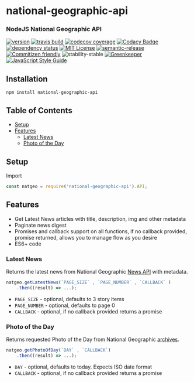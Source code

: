 # national-geographic-api

### NodeJS National Geographic API
[![version](https://img.shields.io/npm/v/national-geographic-api.svg)](http://npm.im/national-geographic-api)
[![travis build](https://img.shields.io/travis/crisboarna/national-geographic-api.svg)](https://travis-ci.org/crisboarna/national-geographic-api)
[![codecov coverage](https://img.shields.io/codecov/c/github/crisboarna/national-geographic-api.svg)](https://codecov.io/gh/crisboarna/national-geographic-api)
[![Codacy Badge](https://api.codacy.com/project/badge/Grade/8d87ae38dea34aa09d0daa0ab81b81cd)](https://www.codacy.com/app/crisboarna/national-geographic-api?utm_source=github.com&amp;utm_medium=referral&amp;utm_content=crisboarna/national-geographic-api&amp;utm_campaign=Badge_Grade)
[![dependency status](https://img.shields.io/david/crisboarna/national-geographic-api.svg)](https://david-dm.org/crisboarna/national-geographic-api)
[![MIT License](https://img.shields.io/npm/l/national-geographic-api.svg)](http://opensource.org/licenses/MIT)
[![semantic-release](https://img.shields.io/badge/%20%20%F0%9F%93%A6%F0%9F%9A%80-semantic--release-e10079.svg?style=flat-square)](https://github.com/semantic-release/semantic-release)
[![Commitizen friendly](https://img.shields.io/badge/commitizen-friendly-brightgreen.svg?style=flat-square)](http://commitizen.github.io/cz-cli/)
![stability-stable](https://img.shields.io/badge/stability-stable-green.svg)
[![Greenkeeper](https://badges.greenkeeper.io/crisboarna/national-geographic-api.svg)](https://greenkeeper.io/)
[![JavaScript Style Guide](https://img.shields.io/badge/code_style-standard-brightgreen.svg)](https://standardjs.com)

## Installation

```
npm install national-geographic-api
```

## Table of Contents
* [Setup](#setup)
* [Features](#features)
  * [Latest News](#latest-news)
  * [Photo of the Day](#photo-of-the-day)

## Setup

Import
```javascript
const natgeo = require('national-geographic-api').API;
```

## Features

- Get Latest News articles with title, description, img and other metadata
- Paginate news digest
- Promises and callback support on all functions, if no callback provided, promise returned, allows you to manage flow as you desire 
- ES6+ code

### Latest News

Returns the latest news from National Geographic [News API](https://www.nationalgeographic.com/latest-stories/) with metadata.
```javascript
natgeo.getLatestNews(`PAGE_SIZE` , `PAGE_NUMBER` , `CALLBACK` )
    .then((result) => ...);
```

- `PAGE_SIZE` - optional, defaults to 3 story items
- `PAGE_NUMBER` - optional, defaults to page 0
- `CALLBACK` - optional, if no callback provided returns a promise

### Photo of the Day
Returns requested Photo of the Day from National Geographic [archives](https://www.nationalgeographic.com/photography/photo-of-the-day/).
```javascript
natgeo.getPhotoOfDay(`DAY` , `CALLBACK`)
    .then((result) => ...);
```

- `DAY` - optional, defaults to today. Expects ISO date format
- `CALLBACK` - optional, if no callback provided returns a promise